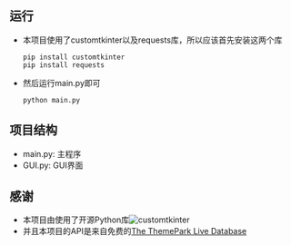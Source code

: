 ## 运行
* 本项目使用了customtkinter以及requests库，所以应该首先安装这两个库
    ```shell
    pip install customtkinter
    pip install requests
    ```
* 然后运行main.py即可
    ```shell
    python main.py
    ```
  
## 项目结构
* main.py: 主程序
* GUI.py: GUI界面

## 感谢
* 本项目由使用了开源Python库![customtkinter](https://github.com/TomSchimansky/CustomTkinter/blob/master/documentation_images/CustomTkinter_logo_light.png?raw=true)
* 并且本项目的API是来自免费的[The ThemePark Live Database](https://themeparks.wiki)